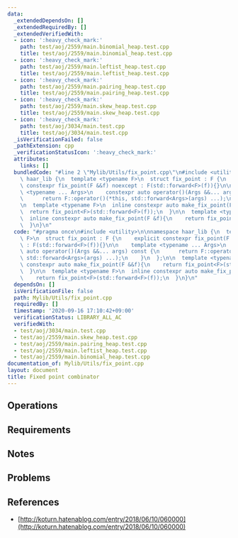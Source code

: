 ```yaml
---
data:
  _extendedDependsOn: []
  _extendedRequiredBy: []
  _extendedVerifiedWith:
  - icon: ':heavy_check_mark:'
    path: test/aoj/2559/main.binomial_heap.test.cpp
    title: test/aoj/2559/main.binomial_heap.test.cpp
  - icon: ':heavy_check_mark:'
    path: test/aoj/2559/main.leftist_heap.test.cpp
    title: test/aoj/2559/main.leftist_heap.test.cpp
  - icon: ':heavy_check_mark:'
    path: test/aoj/2559/main.pairing_heap.test.cpp
    title: test/aoj/2559/main.pairing_heap.test.cpp
  - icon: ':heavy_check_mark:'
    path: test/aoj/2559/main.skew_heap.test.cpp
    title: test/aoj/2559/main.skew_heap.test.cpp
  - icon: ':heavy_check_mark:'
    path: test/aoj/3034/main.test.cpp
    title: test/aoj/3034/main.test.cpp
  _isVerificationFailed: false
  _pathExtension: cpp
  _verificationStatusIcon: ':heavy_check_mark:'
  attributes:
    links: []
  bundledCode: "#line 2 \"Mylib/Utils/fix_point.cpp\"\n#include <utility>\n\nnamespace\
    \ haar_lib {\n  template <typename F>\n  struct fix_point : F {\n    explicit\
    \ constexpr fix_point(F &&f) noexcept : F(std::forward<F>(f)){}\n\n    template\
    \ <typename ... Args>\n    constexpr auto operator()(Args &&... args) const {\n\
    \      return F::operator()(*this, std::forward<Args>(args) ...);\n    }\n  };\n\
    \n  template <typename F>\n  inline constexpr auto make_fix_point(F &&f){\n  \
    \  return fix_point<F>(std::forward<F>(f));\n  }\n\n  template <typename F>\n\
    \  inline constexpr auto make_fix_point(F &f){\n    return fix_point<F>(std::forward<F>(f));\n\
    \  }\n}\n"
  code: "#pragma once\n#include <utility>\n\nnamespace haar_lib {\n  template <typename\
    \ F>\n  struct fix_point : F {\n    explicit constexpr fix_point(F &&f) noexcept\
    \ : F(std::forward<F>(f)){}\n\n    template <typename ... Args>\n    constexpr\
    \ auto operator()(Args &&... args) const {\n      return F::operator()(*this,\
    \ std::forward<Args>(args) ...);\n    }\n  };\n\n  template <typename F>\n  inline\
    \ constexpr auto make_fix_point(F &&f){\n    return fix_point<F>(std::forward<F>(f));\n\
    \  }\n\n  template <typename F>\n  inline constexpr auto make_fix_point(F &f){\n\
    \    return fix_point<F>(std::forward<F>(f));\n  }\n}\n"
  dependsOn: []
  isVerificationFile: false
  path: Mylib/Utils/fix_point.cpp
  requiredBy: []
  timestamp: '2020-09-16 17:10:42+09:00'
  verificationStatus: LIBRARY_ALL_AC
  verifiedWith:
  - test/aoj/3034/main.test.cpp
  - test/aoj/2559/main.skew_heap.test.cpp
  - test/aoj/2559/main.pairing_heap.test.cpp
  - test/aoj/2559/main.leftist_heap.test.cpp
  - test/aoj/2559/main.binomial_heap.test.cpp
documentation_of: Mylib/Utils/fix_point.cpp
layout: document
title: Fixed point combinator
---
```


## Operations

## Requirements

## Notes

## Problems

## References

- [http://koturn.hatenablog.com/entry/2018/06/10/060000](http://koturn.hatenablog.com/entry/2018/06/10/060000)
